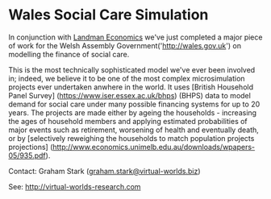 Wales Social Care Simulation
============================

In conjunction with [Landman Economics]('http://www.landman-economics.co.uk/)
we've just completed a major piece of work for the Welsh Assembly
Government('http://wales.gov.uk') on modelling the finance of social care.
        
This is the most technically sophisticated model we've ever been involved in;
indeed, we believe it to be one of the most complex microsimulation projects
ever undertaken anwhere in the world. It uses [British Household Panel Survey]
(https://www.iser.essex.ac.uk/bhps) (BHPS) data to model demand for social care
under many possible financing systems for up to 20 years. The projects are made
either by ageing the households - increasing the ages of household members and
applying estimated probabilities of major events such as retirement, worsening
of health and eventually death, or by [selectively reweighing the households to
match population projects projections]
(http://www.economics.unimelb.edu.au/downloads/wpapers-05/935.pdf).
                        
Contact: Graham Stark (graham.stark@virtual-worlds.biz)

See: http://virtual-worlds-research.com


